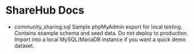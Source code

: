 # ShareHub Docs

- community_sharing.sql
  Sample phpMyAdmin export for local testing. Contains example schema and seed data. Do not deploy to production. Import into a local MySQL/MariaDB instance if you want a quick demo dataset.

